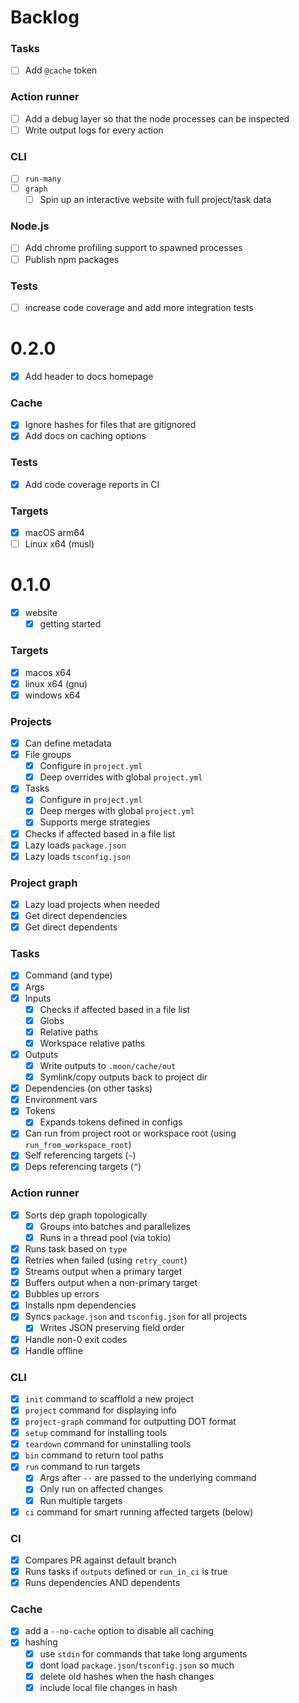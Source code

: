 # Backlog

### Tasks

- [ ] Add `@cache` token

### Action runner

- [ ] Add a debug layer so that the node processes can be inspected
- [ ] Write output logs for every action

### CLI

- [ ] `run-many`
- [ ] `graph`
  - [ ] Spin up an interactive website with full project/task data

### Node.js

- [ ] Add chrome profiling support to spawned processes
- [ ] Publish npm packages

### Tests

- [ ] increase code coverage and add more integration tests

# 0.2.0

- [x] Add header to docs homepage

### Cache

- [x] Ignore hashes for files that are gitignored
- [x] Add docs on caching options

### Tests

- [x] Add code coverage reports in CI

### Targets

- [x] macOS arm64
- [ ] Linux x64 (musl)

# 0.1.0

- [x] website
  - [x] getting started

### Targets

- [x] macos x64
- [x] linux x64 (gnu)
- [x] windows x64

### Projects

- [x] Can define metadata
- [x] File groups
  - [x] Configure in `project.yml`
  - [x] Deep overrides with global `project.yml`
- [x] Tasks
  - [x] Configure in `project.yml`
  - [x] Deep merges with global `project.yml`
  - [x] Supports merge strategies
- [x] Checks if affected based in a file list
- [x] Lazy loads `package.json`
- [x] Lazy loads `tsconfig.json`

### Project graph

- [x] Lazy load projects when needed
- [x] Get direct dependencies
- [x] Get direct dependents

### Tasks

- [x] Command (and type)
- [x] Args
- [x] Inputs
  - [x] Checks if affected based in a file list
  - [x] Globs
  - [x] Relative paths
  - [x] Workspace relative paths
- [x] Outputs
  - [x] Write outputs to `.moon/cache/out`
  - [x] Symlink/copy outputs back to project dir
- [x] Dependencies (on other tasks)
- [x] Environment vars
- [x] Tokens
  - [x] Expands tokens defined in configs
- [x] Can run from project root or workspace root (using `run_from_workspace_root`)
- [x] Self referencing targets (`~`)
- [x] Deps referencing targets (`^`)

### Action runner

- [x] Sorts dep graph topologically
  - [x] Groups into batches and parallelizes
  - [x] Runs in a thread pool (via tokio)
- [x] Runs task based on `type`
- [x] Retries when failed (using `retry_count`)
- [x] Streams output when a primary target
- [x] Buffers output when a non-primary target
- [x] Bubbles up errors
- [x] Installs npm dependencies
- [x] Syncs `package.json` and `tsconfig.json` for all projects
  - [x] Writes JSON preserving field order
- [x] Handle non-0 exit codes
- [x] Handle offline

### CLI

- [x] `init` command to scafflold a new project
- [x] `project` command for displaying info
- [x] `project-graph` command for outputting DOT format
- [x] `setup` command for installing tools
- [x] `teardown` command for uninstalling tools
- [x] `bin` command to return tool paths
- [x] `run` command to run targets
  - [x] Args after `--` are passed to the underlying command
  - [x] Only run on affected changes
  - [x] Run multiple targets
- [x] `ci` command for smart running affected targets (below)

### CI

- [x] Compares PR against default branch
- [x] Runs tasks if `outputs` defined or `run_in_ci` is true
- [x] Runs dependencies AND dependents

### Cache

- [x] add a `--no-cache` option to disable all caching
- [x] hashing
  - [x] use `stdin` for commands that take long arguments
  - [x] dont load `package.json`/`tsconfig.json` so much
  - [x] delete old hashes when the hash changes
  - [x] include local file changes in hash
